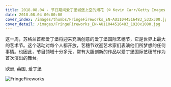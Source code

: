 ```yaml
---
title: 2018.08.04 - 节日期间爱丁堡城堡上空的烟花 (© Kevin Carr/Getty Images)
date: 2018.08.04 00:00:00
cover_index: /images/thumbs/FringeFireworks_EN-AU11044516483_533x300.jpg
cover_detail: /images/FringeFireworks_EN-AU11044516483_1920x1080.jpg
---
```


这一周，苏格兰首都爱丁堡将迎来充满创意的爱丁堡国际艺穗节，它是世界上最大的艺术节。这个活动对每个人都开放，艺穗节欢迎艺术家们表演他们所梦想的任何事情。也因此，节目领域十分多元，常有大胆创新的作品以爱丁堡国际艺穗节作为首次演出的舞台。

欧洲, 英国, 爱丁堡

![FringeFireworks](/images/FringeFireworks_EN-AU11044516483_1920x1080.jpg)
